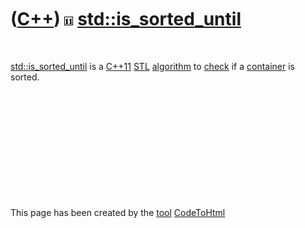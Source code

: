 



 

 

 

 

 

([C++](Cpp.md)) ![C++11](PicCpp11.png) [std::is\_sorted\_until](CppIs_sorted_until.md)
========================================================================================

 

[std::is\_sorted\_until](CppIs_sorted_until.md) is a [C++11](Cpp11.md)
[STL](CppStl.md) [algorithm](CppAlgorithm.md) to [check](CppCheck.htm)
if a [container](CppContainer.md) is sorted.

 

 

 

 

 





 




This page has been created by the [tool](Tools.md)
[CodeToHtml](ToolCodeToHtml.md)
